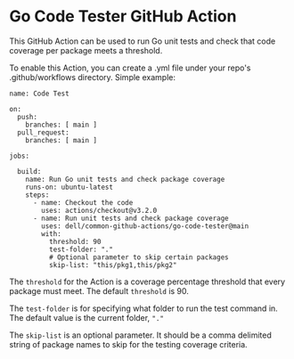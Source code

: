# Go Code Tester GitHub Action
This GitHub Action can be used to run Go unit tests and check that code coverage per package meets a threshold.

To enable this Action, you can create a .yml file under your repo's .github/workflows directory. 
Simple example:

```
name: Code Test

on:
  push:
    branches: [ main ]
  pull_request:
    branches: [ main ]

jobs:

  build:
    name: Run Go unit tests and check package coverage
    runs-on: ubuntu-latest
    steps:
      - name: Checkout the code
        uses: actions/checkout@v3.2.0
      - name: Run unit tests and check package coverage
        uses: dell/common-github-actions/go-code-tester@main
        with:
          threshold: 90
          test-folder: "."
          # Optional parameter to skip certain packages
          skip-list: "this/pkg1,this/pkg2"
```

The `threshold` for the Action is a coverage percentage threshold that every package must meet. The default `threshold` is 90.

The `test-folder` is for specifying what folder to run the test command in. The default value is the current folder, `"."`

The `skip-list` is an optional parameter. It should be a comma delimited string of package names to skip for the testing coverage criteria.
